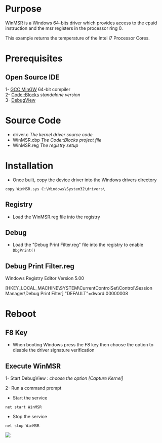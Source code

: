 # Purpose
WinMSR is a Windows 64-bits driver which provides access to the cpuid instruction and the msr registers in the processor ring 0. 

This example returns the temperature of the Intel i7 Processor Cores. 

# Prerequisites

## Open Source IDE

1- [GCC MinGW](http://sourceforge.net/projects/tdm-gcc) 64-bit compiler  
2- [Code::Blocks](http://www.codeblocks.org) _standalone version_  
3- [DebugView](http://technet.microsoft.com/en-us/sysinternals/bb896647)  

# Source Code

* driver.c _The kernel driver source code_  
* WinMSR.cbp _The Code::Blocks project file_  
* WinMSR.reg _The registry setup_  

# Installation
* Once built, copy the device driver into the Windows drivers directory
```
copy WinMSR.sys C:\Windows\System32\drivers\
```

## Registry
* Load the WinMSR.reg file into the registry

## Debug
* Load the "Debug Print Filter.reg" file into the registry to enable ```DbgPrint()```

## Debug Print Filter.reg
 Windows Registry Editor Version 5.00
 
[HKEY_LOCAL_MACHINE\SYSTEM\CurrentControlSet\Control\Session Manager\Debug Print Filter]
 "DEFAULT"=dword:00000008
 

# Reboot
## F8 Key
* When booting Windows press the F8 key then choose the option to disable the driver signature verification

## Execute WinMSR

1- Start DebugView : _choose the option [Capture Kernel]_  

2- Run a command prompt  

* Start the service
```
net start WinMSR
```  

* Stop the service
```
net stop WinMSR
```
![](http://cyring.free.fr/images/WinMSR-CoreTemp.JPG)
